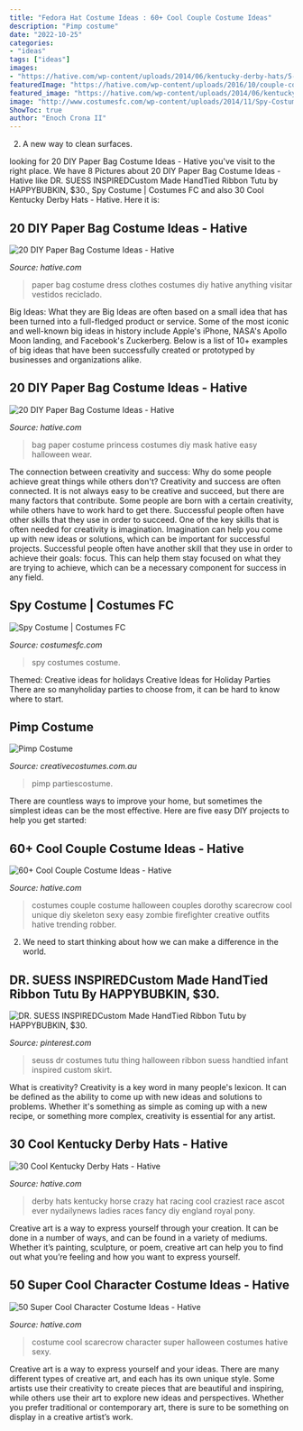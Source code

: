 ```yaml
---
title: "Fedora Hat Costume Ideas : 60+ Cool Couple Costume Ideas"
description: "Pimp costume"
date: "2022-10-25"
categories:
- "ideas"
tags: ["ideas"]
images:
- "https://hative.com/wp-content/uploads/2014/06/kentucky-derby-hats/5-kentucky-derby-hats.jpg"
featuredImage: "https://hative.com/wp-content/uploads/2016/10/couple-costumes/68-couple-costume-ideas.jpg"
featured_image: "https://hative.com/wp-content/uploads/2014/06/kentucky-derby-hats/5-kentucky-derby-hats.jpg"
image: "http://www.costumesfc.com/wp-content/uploads/2014/11/Spy-Costumes-for-Girls.jpg"
ShowToc: true
author: "Enoch Crona II"
---
```



2. A new way to clean surfaces.

	

		
looking for 20 DIY Paper Bag Costume Ideas - Hative you've visit to the right place. We have 8 Pictures about 20 DIY Paper Bag Costume Ideas - Hative like DR. SUESS INSPIREDCustom Made HandTied Ribbon Tutu by HAPPYBUBKIN, $30., Spy Costume | Costumes FC and also 30 Cool Kentucky Derby Hats - Hative. Here it is:
		
    
## 20 DIY Paper Bag Costume Ideas - Hative

<img loading=lazy src="https://hative.com/wp-content/uploads/2014/10/paper-bag-costume-ideas/17-paper-bag-dress.jpg" onerror="this.onerror=null;this.src='https://tse4.mm.bing.net/th?id=OIP.RRTIhk2qdzKqqs-GXVPQOwHaKb&amp;pid=15.1';" alt="20 DIY Paper Bag Costume Ideas - Hative">

_Source: hative.com_

>paper bag costume dress clothes costumes diy hative anything visitar vestidos reciclado. 

	

Big Ideas: What they are
Big Ideas are often based on a small idea that has been turned into a full-fledged product or service. Some of the most iconic and well-known big ideas in history include Apple's iPhone, NASA's Apollo Moon landing, and Facebook's Zuckerberg. 
Below is a list of 10+ examples of big ideas that have been successfully created or prototyped by businesses and organizations alike.

    
## 20 DIY Paper Bag Costume Ideas - Hative

<img loading=lazy src="https://hative.com/wp-content/uploads/2014/10/paper-bag-costume-ideas/19-paper-bag-princess.jpg" onerror="this.onerror=null;this.src='https://tse1.mm.bing.net/th?id=OIP.TOSh5LS-WSq5fPjx4NZtuAHaJ4&amp;pid=15.1';" alt="20 DIY Paper Bag Costume Ideas - Hative">

_Source: hative.com_

>bag paper costume princess costumes diy mask hative easy halloween wear. 

	

The connection between creativity and success: Why do some people achieve great things while others don't?
Creativity and success are often connected. It is not always easy to be creative and succeed, but there are many factors that contribute. Some people are born with a certain creativity, while others have to work hard to get there. Successful people often have other skills that they use in order to succeed. One of the key skills that is often needed for creativity is imagination. Imagination can help you come up with new ideas or solutions, which can be important for successful projects. Successful people often have another skill that they use in order to achieve their goals: focus. This can help them stay focused on what they are trying to achieve, which can be a necessary component for success in any field.

    
## Spy Costume | Costumes FC

<img loading=lazy src="http://www.costumesfc.com/wp-content/uploads/2014/11/Spy-Costumes-for-Girls.jpg" onerror="this.onerror=null;this.src='https://tse3.mm.bing.net/th?id=OIP.SU9oGpEXJgZ36GucDJ2rcwHaJ4&amp;pid=15.1';" alt="Spy Costume | Costumes FC">

_Source: costumesfc.com_

>spy costumes costume. 

	

Themed: Creative ideas for holidays
Creative Ideas for Holiday Parties
There are so manyholiday parties to choose from, it can be hard to know where to start.

    
## Pimp Costume

<img loading=lazy src="https://www.creativecostumes.com.au/wp-content/uploads/2012/01/pimp3-510x869.jpg" onerror="this.onerror=null;this.src='https://tse2.mm.bing.net/th?id=OIP.eU5UFTeRvKm5L9A3su613wHaMn&amp;pid=15.1';" alt="Pimp Costume">

_Source: creativecostumes.com.au_

>pimp partiescostume. 

	

There are countless ways to improve your home, but sometimes the simplest ideas can be the most effective. Here are five easy DIY projects to help you get started: 

    
## 60+ Cool Couple Costume Ideas - Hative

<img loading=lazy src="https://hative.com/wp-content/uploads/2016/10/couple-costumes/68-couple-costume-ideas.jpg" onerror="this.onerror=null;this.src='https://tse1.mm.bing.net/th?id=OIP.HkRfaqXdFNLKs_In6xkYKQAAAA&amp;pid=15.1';" alt="60+ Cool Couple Costume Ideas - Hative">

_Source: hative.com_

>costumes couple costume halloween couples dorothy scarecrow cool unique diy skeleton sexy easy zombie firefighter creative outfits hative trending robber. 

	

2. We need to start thinking about how we can make a difference in the world.

    
## DR. SUESS INSPIREDCustom Made HandTied Ribbon Tutu By HAPPYBUBKIN, $30.

<img loading=lazy src="https://i.pinimg.com/736x/1c/6f/ca/1c6fca9741a578d8dff958f98d7b2ab2--ribbon-tutu-garlic-clove.jpg" onerror="this.onerror=null;this.src='https://tse3.mm.bing.net/th?id=OIP.yqzIfvSu64KwhGLYSjx7FAHaJ3&amp;pid=15.1';" alt="DR. SUESS INSPIREDCustom Made HandTied Ribbon Tutu by HAPPYBUBKIN, $30.">

_Source: pinterest.com_

>seuss dr costumes tutu thing halloween ribbon suess handtied infant inspired custom skirt. 

	

What is creativity?
Creativity is a key word in many people's lexicon. It can be defined as the ability to come up with new ideas and solutions to problems. Whether it's something as simple as coming up with a new recipe, or something more complex, creativity is essential for any artist.

    
## 30 Cool Kentucky Derby Hats - Hative

<img loading=lazy src="https://hative.com/wp-content/uploads/2014/06/kentucky-derby-hats/5-kentucky-derby-hats.jpg" onerror="this.onerror=null;this.src='https://tse1.mm.bing.net/th?id=OIP.coIRTcfmXeOecTcaHGnGDgHaLH&amp;pid=15.1';" alt="30 Cool Kentucky Derby Hats - Hative">

_Source: hative.com_

>derby hats kentucky horse crazy hat racing cool craziest race ascot ever nydailynews ladies races fancy diy england royal pony. 

	

Creative art is a way to express yourself through your creation. It can be done in a number of ways, and can be found in a variety of mediums. Whether it’s painting, sculpture, or poem, creative art can help you to find out what you’re feeling and how you want to express yourself.

    
## 50 Super Cool Character Costume Ideas - Hative

<img loading=lazy src="https://hative.com/wp-content/uploads/2014/10/super-cool-costume-ideas/11-scarecrow-costume.jpg" onerror="this.onerror=null;this.src='https://tse1.mm.bing.net/th?id=OIP.kBGO-qK-kMEda0B8BUMnCwHaLH&amp;pid=15.1';" alt="50 Super Cool Character Costume Ideas - Hative">

_Source: hative.com_

>costume cool scarecrow character super halloween costumes hative sexy. 

	

Creative art is a way to express yourself and your ideas. There are many different types of creative art, and each has its own unique style. Some artists use their creativity to create pieces that are beautiful and inspiring, while others use their art to explore new ideas and perspectives. Whether you prefer traditional or contemporary art, there is sure to be something on display in a creative artist’s work.

